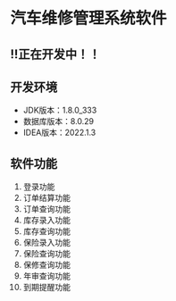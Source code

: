 # 汽车维修管理系统软件

## !!正在开发中！！

## 开发环境
- JDK版本：1.8.0_333
- 数据库版本：8.0.29
- IDEA版本：2022.1.3

## 软件功能
1. 登录功能
2. 订单结算功能
3. 订单查询功能
4. 库存录入功能
5. 库存查询功能
6. 保险录入功能
7. 保险查询功能
8. 保修查询功能
9. 年审查询功能
10. 到期提醒功能
